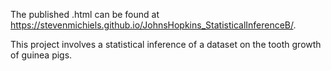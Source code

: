 The published .html can be found at https://stevenmichiels.github.io/JohnsHopkins_StatisticalInferenceB/. 

This project involves a statistical inference of a dataset on the tooth growth of guinea pigs.
